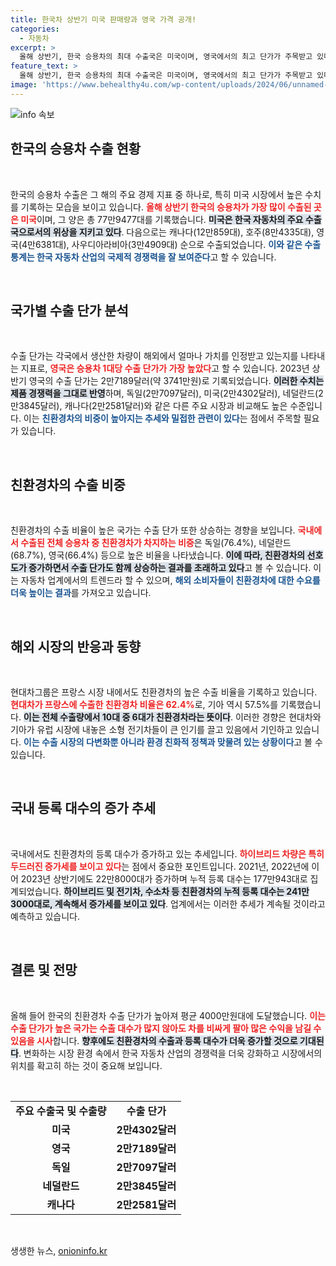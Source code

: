 ```yaml
---
title: 한국차 상반기 미국 판매량과 영국 가격 공개!
categories:
  - 자동차
excerpt: >
  올해 상반기, 한국 승용차의 최대 수출국은 미국이며, 영국에서의 최고 단가가 주목받고 있다. 친환경차 비중 증가로 수출 단가가 4000만원대에 달하며, 현대차와 기아의 친환경차 판매도 급증하고 있다.
feature_text: >
  올해 상반기, 한국 승용차의 최대 수출국은 미국이며, 영국에서의 최고 단가가 주목받고 있다. 친환경차 비중 증가로 수출 단가가 4000만원대에 달하며, 현대차와 기아의 친환경차 판매도 급증하고 있다.
image: 'https://www.behealthy4u.com/wp-content/uploads/2024/06/unnamed-file.png'
---
```


<p><img src="https://www.behealthy4u.com/wp-content/uploads/2024/06/unnamed-file.png" alt="info 속보" /></p>

<h2 data-ke-size="size26">한국의 승용차 수출 현황</h2>

<p data-ke-size="size16">&nbsp;</p>  

<p>한국의 승용차 수출은 그 해의 주요 경제 지표 중 하나로, 특히 미국 시장에서 높은 수치를 기록하는 모습을 보이고 있습니다. <b><span style="color: #ee2323;">올해 상반기 한국의 승용차가 가장 많이 수출된 곳은 미국</span></b>이며, 그 양은 총 77만9477대를 기록했습니다. <b><span style="background-color: #21538527;">미국은 한국 자동차의 주요 수출국으로서의 위상을 지키고 있다</span></b>. 다음으로는 캐나다(12만859대), 호주(8만4335대), 영국(4만6381대), 사우디아라비아(3만4909대) 순으로 수출되었습니다. <b><span style="color: #1a5490;">이와 같은 수출 통계는 한국 자동차 산업의 국제적 경쟁력을 잘 보여준다</span></b>고 할 수 있습니다.</p>

<p data-ke-size="size16">&nbsp;</p>  

<h2 data-ke-size="size26">국가별 수출 단가 분석</h2>

<p data-ke-size="size16">&nbsp;</p>  

<p>수출 단가는 각국에서 생산한 차량이 해외에서 얼마나 가치를 인정받고 있는지를 나타내는 지표로, <b><span style="color: #ee2323;">영국은 승용차 1대당 수출 단가가 가장 높았다</span></b>고 할 수 있습니다. 2023년 상반기 영국의 수출 단가는 2만7189달러(약 3741만원)로 기록되었습니다. <b><span style="background-color: #21538527;">이러한 수치는 제품 경쟁력을 그대로 반영</span></b>하며, 독일(2만7097달러), 미국(2만4302달러), 네덜란드(2만3845달러), 캐나다(2만2581달러)와 같은 다른 주요 시장과 비교해도 높은 수준입니다. 이는 <b><span style="color: #1a5490;">친환경차의 비중이 높아지는 추세와 밀접한 관련이 있다</span></b>는 점에서 주목할 필요가 있습니다.</p>

<p data-ke-size="size16">&nbsp;</p>  

<h2 data-ke-size="size26">친환경차의 수출 비중</h2>

<p data-ke-size="size16">&nbsp;</p>  

<p>친환경차의 수출 비율이 높은 국가는 수출 단가 또한 상승하는 경향을 보입니다. <b><span style="color: #ee2323;">국내에서 수출된 전체 승용차 중 친환경차가 차지하는 비중</span></b>은 독일(76.4%), 네덜란드(68.7%), 영국(66.4%) 등으로 높은 비율을 나타냈습니다. <b><span style="background-color: #21538527;">이에 따라, 친환경차의 선호도가 증가하면서 수출 단가도 함께 상승하는 결과를 초래하고 있다</span></b>고 볼 수 있습니다. 이는 자동차 업계에서의 트렌드라 할 수 있으며, <b><span style="color: #1a5490;">해외 소비자들이 친환경차에 대한 수요를 더욱 높이는 결과</span></b>를 가져오고 있습니다.</p>

<p data-ke-size="size16">&nbsp;</p>  

<h2 data-ke-size="size26">해외 시장의 반응과 동향</h2>

<p data-ke-size="size16">&nbsp;</p>  

<p>현대차그룹은 프랑스 시장 내에서도 친환경차의 높은 수출 비율을 기록하고 있습니다. <b><span style="color: #ee2323;">현대차가 프랑스에 수출한 친환경차 비율은 62.4%</span></b>로, 기아 역시 57.5%를 기록했습니다. <b><span style="background-color: #21538527;">이는 전체 수출량에서 10대 중 6대가 친환경차라는 뜻이다</span></b>. 이러한 경향은 현대차와 기아가 유럽 시장에 내놓은 소형 전기차들이 큰 인기를 끌고 있음에서 기인하고 있습니다. <b><span style="color: #1a5490;">이는 수출 시장의 다변화뿐 아니라 환경 친화적 정책과 맞물려 있는 상황이다</span></b>고 볼 수 있습니다.</p>

<p data-ke-size="size16">&nbsp;</p>  

<h2 data-ke-size="size26">국내 등록 대수의 증가 추세</h2>

<p data-ke-size="size16">&nbsp;</p>  

<p>국내에서도 친환경차의 등록 대수가 증가하고 있는 추세입니다. <b><span style="color: #ee2323;">하이브리드 차량은 특히 두드러진 증가세를 보이고 있다</span></b>는 점에서 중요한 포인트입니다. 2021년, 2022년에 이어 2023년 상반기에도 22만8000대가 증가하며 누적 등록 대수는 177만943대로 집계되었습니다. <b><span style="background-color: #21538527;">하이브리드 및 전기차, 수소차 등 친환경차의 누적 등록 대수는 241만3000대로, 계속해서 증가세를 보이고 있다</span></b>. 업계에서는 이러한 추세가 계속될 것이라고 예측하고 있습니다.</p>

<p data-ke-size="size16">&nbsp;</p>  

<h2 data-ke-size="size26">결론 및 전망</h2>

<p data-ke-size="size16">&nbsp;</p>  

<p>올해 들어 한국의 친환경차 수출 단가가 높아져 평균 4000만원대에 도달했습니다. <b><span style="color: #ee2323;">이는 수출 단가가 높은 국가는 수출 대수가 많지 않아도 차를 비싸게 팔아 많은 수익을 남길 수 있음을 시사</span></b>합니다. <b><span style="background-color: #21538527;">향후에도 친환경차의 수출과 등록 대수가 더욱 증가할 것으로 기대된다</span></b>. 변화하는 시장 환경 속에서 한국 자동차 산업의 경쟁력을 더욱 강화하고 시장에서의 위치를 확고히 하는 것이 중요해 보입니다. </p>

<p data-ke-size="size16">&nbsp;</p> 

<table style="width: 100%; border-collapse: collapse;">
<tbody>
<tr>
<td style="text-align: center; height: 17px;"><b>주요 수출국 및 수출량</b></td>
<td style="text-align: center; height: 17px;"><b>수출 단가</b></td>
</tr>
<tr>
<td style="text-align: center; height: 17px;"><b>미국</b></td>
<td style="text-align: center; height: 17px;"><b>2만4302달러</b></td>
</tr>
<tr>
<td style="text-align: center; height: 17px;"><b>영국</b></td>
<td style="text-align: center; height: 17px;"><b>2만7189달러</b></td>
</tr>
<tr>
<td style="text-align: center; height: 17px;"><b>독일</b></td>
<td style="text-align: center; height: 17px;"><b>2만7097달러</b></td>
</tr>
<tr>
<td style="text-align: center; height: 17px;"><b>네덜란드</b></td>
<td style="text-align: center; height: 17px;"><b>2만3845달러</b></td>
</tr>
<tr>
<td style="text-align: center; height: 17px;"><b>캐나다</b></td>
<td style="text-align: center; height: 17px;"><b>2만2581달러</b></td>
</tr>
</tbody>
</table>

<p data-ke-size="size16">&nbsp;</p>
생생한 뉴스, <a href="https://onioninfo.kr" rel="dofollow">onioninfo.kr</a>


